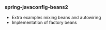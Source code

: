 ### spring-javaconfig-beans2

- Extra examples mixing beans and autowiring
- Implementation of factory beans